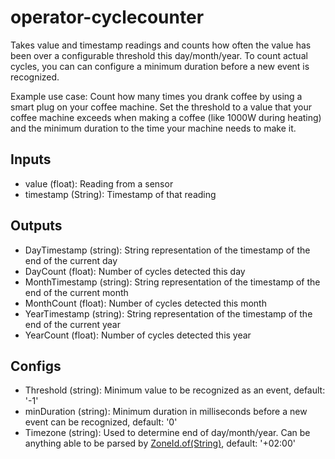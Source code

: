 # operator-cyclecounter

Takes value and timestamp readings and counts how often the value has been over a configurable threshold this day/month/year.
To count actual cycles, you can can configure a minimum duration before a new event is recognized.

Example use case: Count how many times you drank coffee by using a smart plug on your coffee machine.
Set the threshold to a value that your coffee machine exceeds when making a coffee (like 1000W during heating)
and the minimum duration to the time your machine needs to make it.

## Inputs

* value (float): Reading from a sensor
* timestamp (String): Timestamp of that reading

## Outputs

* DayTimestamp (string): String representation of the timestamp of the end of the current day
* DayCount (float): Number of cycles detected this day 
* MonthTimestamp (string): String representation of the timestamp of the end of the current month
* MonthCount (float): Number of cycles detected this month 
* YearTimestamp (string): String representation of the timestamp of the end of the current year
* YearCount (float): Number of cycles detected this year

## Configs

* Threshold (string): Minimum value to be recognized as an event, default: '-1'
* minDuration (string): Minimum duration in milliseconds before a new event can be recognized, default: '0'
* Timezone (string): Used to determine end of day/month/year. Can be anything able to be parsed by [ZoneId.of(String)](https://docs.oracle.com/javase/8/docs/api/java/time/ZoneId.html#of-java.lang.String-), default: '+02:00'
